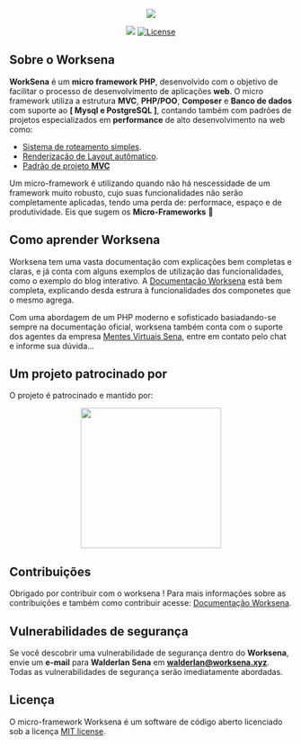 <p align="center"><img src="http://www.walderlan.xyz/worksena-min.png"></p>

<p align="center">
<a href="#"><img src="http://www.walderlan.xyz/stable.svg"></a>
<a href="#"><img src="https://poser.pugx.org/laravel/framework/license.svg" alt="License"></a>
</p>

## Sobre o Worksena

**WorkSena** é um **micro framework PHP**, desenvolvido com o objetivo de facilitar o processo de desenvolvimento de aplicações **web**. O micro framework utiliza a estrutura **MVC**, **PHP/POO**, **Composer**  e **Banco de dados** com suporte ao **[ Mysql e PostgreSQL ]**, contando também com padrões de projetos especializados em **performance** de alto desenvolvimento na web como:

- [Sistema de roteamento simples](https://www.worksena.xyz).
- [Renderização de Layout autômatico](https://www.worksena.xyz).
- [Padrão de projeto **MVC**](https://www.worksena.xyz)

Um micro-framework é utilizando quando não há nescessidade de um framework muito robusto, cujo suas funcionalidades não serão completamente aplicadas, tendo uma perda de: performace, espaço e de produtividade. Eis que sugem os **Micro-Frameworks** :raised_hands:

## Como aprender Worksena

Worksena tem uma vasta documentação com explicações bem completas e claras, e já conta com alguns exemplos de utilização das funcionalidades, como o exemplo do blog interativo. A [Documentação Worksena](https://worksena.xyz) está bem completa, explicando desda estrura à funcionalidades dos componetes que o mesmo agrega.

Com uma abordagem de um PHP moderno e sofisticado basiadando-se sempre na documentação oficial, worksena também conta com o suporte dos agentes da empresa [Mentes Virtuais Sena](https://www.mentesvirtuiassena.com), entre em contato pelo chat e informe sua dúvida...

## Um projeto patrocinado por

O projeto é patrocinado e mantido por:

<p align="center">
	<a href="https://www.mentesvirtuaissena.com">
		<img src="https://www.mentesvirtuaissena.com/App/Views/public/img/logoMvs.png" width="250">
	</a>
</p>


## Contribuições

Obrigado por contribuir com o  worksena ! Para mais informações sobre as contribuições e também como contribuir acesse: [Documentação Worksena](https://worksena.xyz).

## Vulnerabilidades de segurança

Se você descobrir uma vulnerabilidade de segurança dentro do **Worksena**, envie um **e-mail** para **Walderlan Sena** em **walderlan@worksena.xyz**. Todas as vulnerabilidades de segurança serão imediatamente abordadas.

## Licença

O micro-framework Worksena é um software de código aberto licenciado sob a licença [MIT license](http://opensource.org/licenses/MIT).
